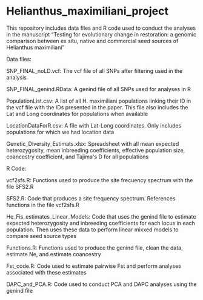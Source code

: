 # Helianthus_maximiliani_project

This repository includes data files and R code used to conduct the analyses in the manuscript “Testing for evolutionary change in restoration: a genomic comparison between ex situ, native and commercial seed sources of Helianthus maximiliani”


Data files:

SNP_FINAL_noLD.vcf:  The vcf file of all SNPs after filtering used in the analysis

SNP_FINAL_genind.RData: A genind file of all SNPs used for analyses in R

PopulationList.csv: A list of all H. maximiliani populations linking their ID in the vcf file with the IDs presented in the paper. This file also includes the Lat and Long coordinates for populations when available

LocationDataForR.csv: A file with Lat-Long coordinates. Only includes populations for which we had location data

Genetic_Diversity_Estimats.xlsx: Spreadsheet with all mean expected heterozygosity, mean inbreeding coefficients, effective population size, coancestry coefficient, and Tajima's D for all populations

R Code:

vcf2sfs.R: Functions used to produce the site frecuency spectrum with the file SFS2.R

SFS2.R: Code that produces a site frequency spectrum. References functions in the file vcf2sfs.R

He_Fis_estimates_Linear_Models: Code that uses the genind file to estimate expected heterozygosity and inbreeding coefficients for each locus in each population. Then uses these data to perform linear mixxed models to compare seed source types

Functions.R: Functions used to produce the genind file, clean the data, estimate Ne, and estimate coancestry

Fst_code.R: Code used to estimate pairwise Fst and perform analyses associated with these estimates

DAPC_and_PCA.R: Code used to conduct PCA and DAPC analyses using the genind file
